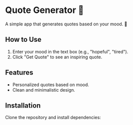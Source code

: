 # Quote Generator 💬

A simple app that generates quotes based on your mood. 🌟

## How to Use
1. Enter your mood in the text box (e.g., "hopeful", "tired").
2. Click "Get Quote" to see an inspiring quote.

## Features
- Personalized quotes based on mood.
- Clean and minimalistic design.

## Installation
Clone the repository and install dependencies:
